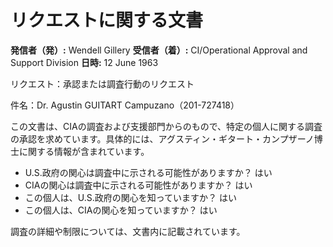 # リクエストに関する文書

**発信者（発）:** Wendell Gillery
**受信者（着）:** CI/Operational Approval and Support Division
**日時:** 12 June 1963

リクエスト：承認または調査行動のリクエスト

件名：Dr. Agustin GUITART Campuzano（201-727418）

この文書は、CIAの調査および支援部門からのもので、特定の個人に関する調査の承認を求めています。具体的には、アグスティン・ギタート・カンプザーノ博士に関する情報が含まれています。

- U.S.政府の関心は調査中に示される可能性がありますか？ はい
- CIAの関心は調査中に示される可能性がありますか？ はい
- この個人は、U.S.政府の関心を知っていますか？ はい
- この個人は、CIAの関心を知っていますか？ はい

調査の詳細や制限については、文書内に記載されています。
